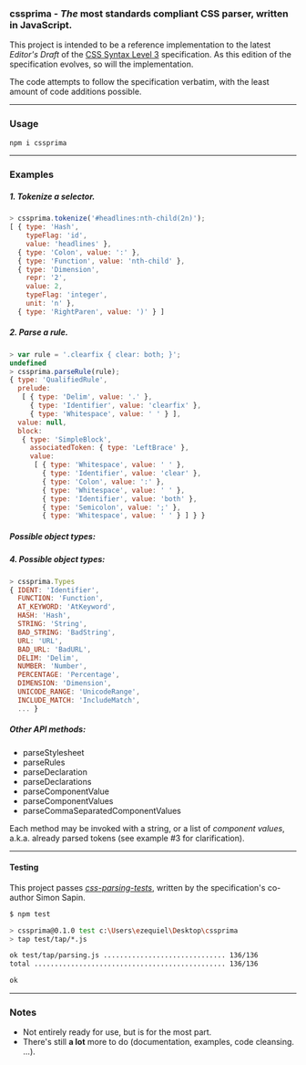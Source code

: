 ### cssprima - *The* most standards compliant CSS parser, written in JavaScript.

This project is intended to be a reference implementation to the latest *Editor's Draft* of the  [CSS Syntax Level 3](http://dev.w3.org/csswg/css-syntax/) specification. As this edition of the specification evolves, so will the implementation.

The code attempts to follow the specification verbatim, with the least amount of code additions possible.

----------------------------
### Usage

```js
npm i cssprima
```
----------------------------

### Examples

##### 1. Tokenize a selector.
```js
> cssprima.tokenize('#headlines:nth-child(2n)');
[ { type: 'Hash',
    typeFlag: 'id',
    value: 'headlines' },
  { type: 'Colon', value: ':' },
  { type: 'Function', value: 'nth-child' },
  { type: 'Dimension',
    repr: '2',
    value: 2,
    typeFlag: 'integer',
    unit: 'n' },
  { type: 'RightParen', value: ')' } ]
```

##### 2. Parse a rule.

```js
> var rule = '.clearfix { clear: both; }';
undefined
> cssprima.parseRule(rule);
{ type: 'QualifiedRule',
  prelude:
   [ { type: 'Delim', value: '.' },
     { type: 'Identifier', value: 'clearfix' },
     { type: 'Whitespace', value: ' ' } ],
  value: null,
  block:
   { type: 'SimpleBlock',
     associatedToken: { type: 'LeftBrace' },
     value:
      [ { type: 'Whitespace', value: ' ' },
        { type: 'Identifier', value: 'clear' },
        { type: 'Colon', value: ':' },
        { type: 'Whitespace', value: ' ' },
        { type: 'Identifier', value: 'both' },
        { type: 'Semicolon', value: ';' },
        { type: 'Whitespace', value: ' ' } ] } }
```

##### Possible object types:
##### 4. Possible object types:

```js
> cssprima.Types
{ IDENT: 'Identifier',
  FUNCTION: 'Function',
  AT_KEYWORD: 'AtKeyword',
  HASH: 'Hash',
  STRING: 'String',
  BAD_STRING: 'BadString',
  URL: 'URL',
  BAD_URL: 'BadURL',
  DELIM: 'Delim',
  NUMBER: 'Number',
  PERCENTAGE: 'Percentage',
  DIMENSION: 'Dimension',
  UNICODE_RANGE: 'UnicodeRange',
  INCLUDE_MATCH: 'IncludeMatch',
  ... }
```

##### Other API methods:

+ parseStylesheet
+ parseRules
+ parseDeclaration
+ parseDeclarations
+ parseComponentValue
+ parseComponentValues
+ parseCommaSeparatedComponentValues

Each method may be invoked with a string, or a list of *component values*, a.k.a. already parsed tokens (see example #3 for clarification).

----------------------------
#### Testing

This project passes [*css-parsing-tests*](https://github.com/simonSapin/css-parsing-tests/), written by the specification's co-author Simon Sapin.

```bash
$ npm test

> cssprima@0.1.0 test c:\Users\ezequiel\Desktop\cssprima
> tap test/tap/*.js

ok test/tap/parsing.js .............................. 136/136
total ............................................... 136/136

ok
```

----------------------------
### Notes

+ Not entirely ready for use, but is for the most part.
+ There's still **a lot** more to do (documentation, examples, code cleansing. ...).
